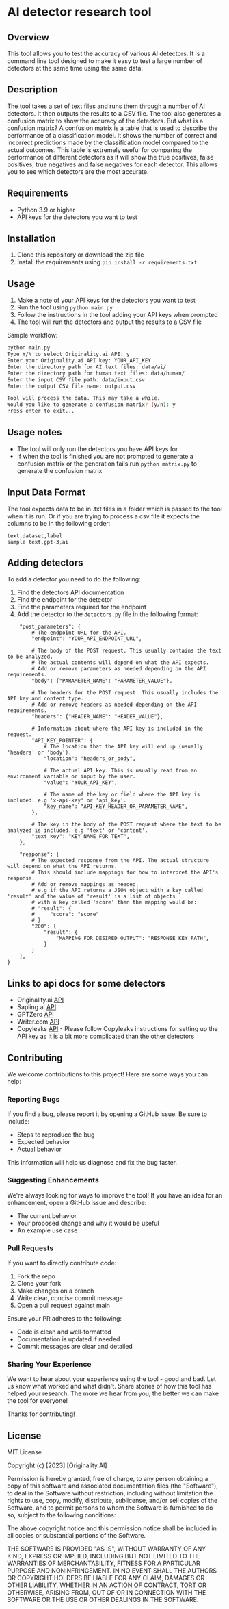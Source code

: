 # AI detector research tool

## Overview

This tool allows you to test the accuracy of various AI detectors. It is a command line tool designed to make it easy to test a large number of detectors at the same time using the same data.

## Description

The tool takes a set of text files and runs them through a number of AI detectors. It then outputs the results to a CSV file. The tool also generates a confusion matrix to show the accuracy of the detectors. But what is a confusion matrix? A confusion matrix is a table that is used to describe the performance of a classification model. It shows the number of correct and incorrect predictions made by the classification model compared to the actual outcomes. This table is extremely useful for comparing the performance of different detectors as it will show the true positives, false positives, true negatives and false negatives for each detector. This allows you to see which detectors are the most accurate.

## Requirements

- Python 3.9 or higher
- API keys for the detectors you want to test

## Installation

1. Clone this repository or download the zip file
2. Install the requirements using `pip install -r requirements.txt`

## Usage

1. Make a note of your API keys for the detectors you want to test
2. Run the tool using `python main.py`
3. Follow the instructions in the tool adding your API keys when prompted
4. The tool will run the detectors and output the results to a CSV file

Sample workflow:

```bash
python main.py
Type Y/N to select Originality.ai API: y
Enter your Originality.ai API key: YOUR_API_KEY
Enter the directory path for AI text files: data/ai/
Enter the directory path for human text files: data/human/
Enter the input CSV file path: data/input.csv
Enter the output CSV file name: output.csv

Tool will process the data. This may take a while.
Would you like to generate a confusion matrix? (y/n): y
Press enter to exit...
```

## Usage notes

- The tool will only run the detectors you have API keys for
- If when the tool is finished you are not prompted to generate a confusion matrix or the generation fails run `python matrix.py` to generate the confusion matrix

## Input Data Format

The tool expects data to be in .txt files in a folder which is passed to the tool when it is run.
Or if you are trying to process a csv file it expects the columns to be in the following order:

```csv
text,dataset,label
sample text,gpt-3,ai
```

## Adding detectors

To add a detector you need to do the following:

1. Find the detectors API documentation
2. Find the endpoint for the detector
3. Find the parameters required for the endpoint
4. Add the detector to the `detectors.py` file in the following format:

```"YOUR_DETECTOR_NAME": {
    "post_parameters": {
        # The endpoint URL for the API.
        "endpoint": "YOUR_API_ENDPOINT_URL",

        # The body of the POST request. This usually contains the text to be analyzed.
        # The actual contents will depend on what the API expects.
        # Add or remove parameters as needed depending on the API requirements.
        "body": {"PARAMETER_NAME": "PARAMETER_VALUE"},

        # The headers for the POST request. This usually includes the API key and content type.
        # Add or remove headers as needed depending on the API requirements.
        "headers": {"HEADER_NAME": "HEADER_VALUE"},

        # Information about where the API key is included in the request.
        "API_KEY_POINTER": {
            # The location that the API key will end up (usually 'headers' or 'body').
            "location": "headers_or_body",

            # The actual API key. This is usually read from an environment variable or input by the user.
            "value": "YOUR_API_KEY",

            # The name of the key or field where the API key is included. e.g 'x-api-key' or 'api_key'.
            "key_name": "API_KEY_HEADER_OR_PARAMETER_NAME",
        },

        # The key in the body of the POST request where the text to be analyzed is included. e.g 'text' or 'content'.
        "text_key": "KEY_NAME_FOR_TEXT",
    },

    "response": {
        # The expected response from the API. The actual structure will depend on what the API returns.
        # This should include mappings for how to interpret the API's response.
        # Add or remove mappings as needed.
        # e.g if the API returns a JSON object with a key called 'result' and the value of 'result' is a list of objects
        # with a key called 'score' then the mapping would be:
        # "result": {
        #     "score": "score"
        # }
        "200": {
            "result": {
                "MAPPING_FOR_DESIRED_OUTPUT": "RESPONSE_KEY_PATH",
            }
        }
    },
}
```

## Links to api docs for some detectors

- Originality.ai [API](https://docs.originality.ai/)
- Sapling.ai [API](https://sapling.ai/docs/api/detector)
- GPTZero [API](https://gptzero.stoplight.io/docs/gptzero-api/d2144a785776b-ai-detection-on-single-string)
- Writer.com [API](https://dev.writer.com/reference/contentdetectorapi)
- Copyleaks [API](https://api.copyleaks.com/documentation/v3) - Please follow Copyleaks instructions for setting up the API key as it is a bit more complicated than the other detectors

## Contributing

We welcome contributions to this project! Here are some ways you can help:

### Reporting Bugs

If you find a bug, please report it by opening a GitHub issue. Be sure to include:

- Steps to reproduce the bug
- Expected behavior
- Actual behavior

This information will help us diagnose and fix the bug faster.

### Suggesting Enhancements

We're always looking for ways to improve the tool! If you have an idea for an enhancement, open a GitHub issue and describe:

- The current behavior
- Your proposed change and why it would be useful
- An example use case

### Pull Requests

If you want to directly contribute code:

1. Fork the repo
2. Clone your fork
3. Make changes on a branch
4. Write clear, concise commit message
5. Open a pull request against main

Ensure your PR adheres to the following:

- Code is clean and well-formatted
- Documentation is updated if needed
- Commit messages are clear and detailed

### Sharing Your Experience

We want to hear about your experience using the tool - good and bad. Let us know what worked and what didn't. Share stories of how this tool has helped your research. The more we hear from you, the better we can make the tool for everyone!

Thanks for contributing!

## License

MIT License

Copyright (c) [2023] [Originality.AI]

Permission is hereby granted, free of charge, to any person obtaining a copy
of this software and associated documentation files (the "Software"), to deal
in the Software without restriction, including without limitation the rights
to use, copy, modify, distribute, sublicense, and/or sell
copies of the Software, and to permit persons to whom the Software is
furnished to do so, subject to the following conditions:

The above copyright notice and this permission notice shall be included in all
copies or substantial portions of the Software.

THE SOFTWARE IS PROVIDED "AS IS", WITHOUT WARRANTY OF ANY KIND, EXPRESS OR
IMPLIED, INCLUDING BUT NOT LIMITED TO THE WARRANTIES OF MERCHANTABILITY,
FITNESS FOR A PARTICULAR PURPOSE AND NONINFRINGEMENT. IN NO EVENT SHALL THE
AUTHORS OR COPYRIGHT HOLDERS BE LIABLE FOR ANY CLAIM, DAMAGES OR OTHER
LIABILITY, WHETHER IN AN ACTION OF CONTRACT, TORT OR OTHERWISE, ARISING FROM,
OUT OF OR IN CONNECTION WITH THE SOFTWARE OR THE USE OR OTHER DEALINGS IN THE
SOFTWARE.
